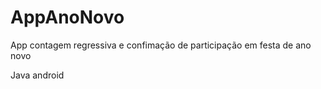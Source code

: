 # AppAnoNovo

App contagem regressiva e confimação de participação em festa de ano novo

Java android

